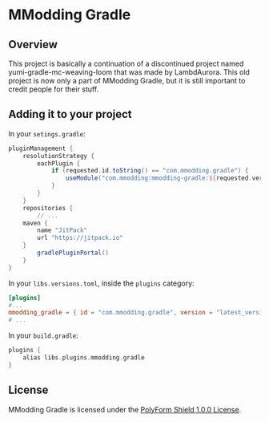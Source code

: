 # MModding Gradle

## Overview

This project is basically a continuation of a discontinued project named yumi-gradle-mc-weaving-loom that was made by
LambdAurora. This old project is now only a part of MModding Gradle, but it is still important to credit people for
their stuff.

## Adding it to your project

In your `setings.gradle`:

```groovy
pluginManagement {
	resolutionStrategy {
		eachPlugin {
			if (requested.id.toString() == "com.mmodding.gradle") {
				useModule("com.mmodding:mmodding-gradle:${requested.version}")
			}
		}
	}
    repositories {
        // ...
	maven {
		name "JitPack"
		url "https://jitpack.io"
	}
        gradlePluginPortal()
    }
}
```

In your `libs.versions.toml`, inside the `plugins` category:

```toml
[plugins]
#...
mmodding_gradle = { id = "com.mmodding.gradle", version = "latest_version_avalaible" }
# ...
```

In your `build.gradle`:

```groovy
plugins {
    alias libs.plugins.mmodding.gradle
}
```

## License

MModding Gradle is licensed under the [PolyForm Shield 1.0.0 License](LICENSE.md).
